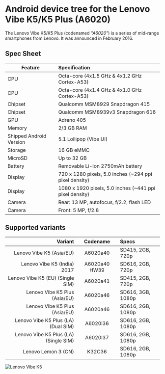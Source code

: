 Android device tree for the Lenovo Vibe K5/K5 Plus (A6020)
======================================================

The Lenovo Vibe K5/K5 Plus (codenamed _"A6020"_) is a series of mid-range smartphones from Lenovo.
It was announced in February 2016.

Spec Sheet
----------

Feature | Specification
--------|:-------------------------
CPU     | Octa-core (4x1.5 GHz & 4x1.2 GHz Cortex-A53)
CPU     | Octa-core (4x1.4 GHz & 4x1.0 GHz Cortex-A53)
Chipset | Qualcomm MSM8929 Snapdragon 415
Chipset | Qualcomm MSM8939v3 Snapdragon 616
GPU     | Adreno 405
Memory  | 2/3 GB RAM
Shipped Android Version | 5.1 Lollipop (Vibe UI)
Storage | 16 GB eMMC
MicroSD | Up to 32 GB
Battery | Removable Li-Ion 2750mAh battery
Display | 720 x 1280 pixels, 5.0 inches (~294 ppi pixel density)
Display | 1080 x 1920 pixels, 5.0 inches (~441 ppi pixel density)
Camera  | Rear: 13 MP, autofocus, f/2.2, flash LED
Camera  | Front: 5 MP, f/2.8

Supported variants
--------------------------
Variant | Codename | Specs
-------:|:--------:|:-----
Lenovo Vibe K5 (Asia/EU) | A6020a40 | SD415, 2GB, 720p
Lenovo Vibe K5 (India) 2017 | A6020a40 HW39 | SD616, 2GB, 720p
Lenovo Vibe K5 (EU) (Single SIM) | A6020a41 | SD415, 2GB, 720p
Lenovo Vibe K5 Plus (Asia/EU) | A6020a46 | SD616, 3GB, 1080p
Lenovo Vibe K5 Plus (Asia/EU) | A6020a46 | SD616, 2GB, 1080p
Lenovo Vibe K5 Plus (LA) (Dual SIM) | A6020l36 | SD616, 2GB, 1080p
Lenovo Vibe K5 Plus (LA) (Single SIM) | A6020l37 | SD616, 2GB, 1080p
Lenovo Lemon 3 (CN) | K32C36 | SD616, 2GB, 1080p

![Lenovo Vibe K5](https://www.ferra.ru/thumb/860x0/filters:quality(75):no_upscale()/imgs/2018/11/26/19/2798909/5da231a8deaacb11124a5157691c4c497bfdfb9b.png "Lenovo Vibe K5")
